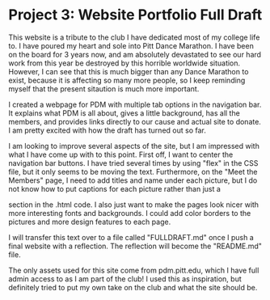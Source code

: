 # Project 3: Website Portfolio Full Draft

This website is a tribute to the club I have dedicated most of my college life to. I have poured my heart and sole into Pitt Dance Marathon. I have been on the board for 3 years now, and am absolutely devastated to see our hard work from this year be destroyed by this horrible worldwide situation. However, I can see that this is much bigger than any Dance Marathon to exist, because it is affecting so many more people, so I keep reminding myself that the present sitaution is much more important.

I created a webpage for PDM with multiple tab options in the navigation bar. It explains what PDM is all about, gives a little background, has all the members, and provides links directly to our cause and actual site to donate. I am pretty excited with how the draft has turned out so far. 

I am looking to improve several aspects of the site, but I am impressed with what I have come up with to this point. First off, I want to center the navigation bar buttons. I have tried several times by using "flex" in the CSS file, but it only seems to be moving the text. Furthermore, on the "Meet the Members" page, I need to add titles and name under each picture, but I do not know how to put captions for each picture rather than just a <p> section in the .html code. I also just want to make the pages look nicer with more interesting fonts and backgrounds. I could add color borders to the pictures and more design features to each page.

I will transfer this text over to a file called "FULLDRAFT.md" once I push a final website with a reflection. The reflection will become the "README.md" file.

The only assets used for this site come from pdm.pitt.edu, which I have full admin access to as I am part of the club! I used this as inspiration, but definitely tried to put my own take on the club and what the site should be.

